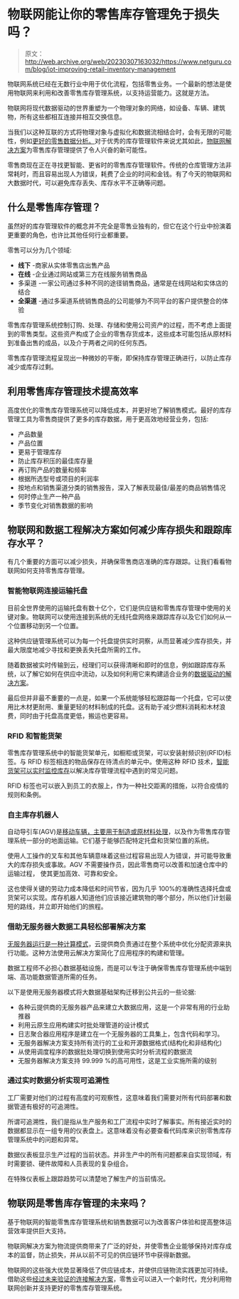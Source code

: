 # 物联网能让你的零售库存管理免于损失吗？

> 原文：<http://web.archive.org/web/20230307163032/https://www.netguru.com/blog/iot-improving-retail-inventory-management>

 物联网系统已经在无数行业中用于优化流程，包括零售业务。一个最新的想法是使用物联网来利用和改善零售库存管理系统，以支持运营能力。这就是方法。

物联网将现代数据驱动的世界重塑为一个物理对象的网络，如设备、车辆、建筑物，所有这些都相互连接并相互交换信息。

当我们以这种互联的方式将物理对象与虚拟化和数据流相结合时，会有无限的可能性，例如[更好的零售数据分析。](http://web.archive.org/web/20221007102426/https://www.netguru.com/blog/retail-data-analytics)对于优秀的库存管理软件来说尤其如此，[物联网解决方案](http://web.archive.org/web/20221007102426/https://www.netguru.com/blog/internet-of-things-changing-retail)为零售库存管理提供了令人兴奋的新可能性。

零售商现在正在寻找更智能、更省时的零售库存管理软件。传统的仓库管理方法非常耗时，而且容易出现人为错误，耗费了企业的时间和金钱。有了今天的物联网和大数据时代，可以避免库存丢失、库存水平不正确等问题。

## 什么是零售库存管理？

虽然好的库存管理软件的概念并不完全是零售业独有的，但它在这个行业中扮演着更重要的角色，也许比其他任何行业都重要。

零售可以分为几个领域:

*   **线下** -商家从实体零售店出售产品
*   **在线** -企业通过网站或第三方在线服务销售商品
*   多渠道 -一家公司通过多种不同的途径销售商品，通常是在线网站和实体店的结合
*   **全渠道** -通过多渠道系统销售商品的公司能够为不同平台的客户提供整合的体验

零售库存管理系统控制订购、处理、存储和使用公司资产的过程，而不考虑上面提到的零售类型。这些资产构成了企业的零售存货成本，这些成本可能包括从原材料到准备出售的成品，以及介于两者之间的任何东西。

零售库存管理流程呈现出一种微妙的平衡，即保持库存管理正确进行，以防止库存减少或库存过剩。

## 利用零售库存管理技术提高效率

高度优化的零售库存管理系统可以降低成本，并更好地了解销售模式。最好的库存管理工具为零售商提供了更多的库存数据，用于更高效地经营业务，包括:

*   产品数量
*   产品位置
*   更易于管理库存
*   防止库存积压的最佳库存量
*   再订购产品的数量和频率
*   根据所选型号或项目的利润率
*   按地点和销售渠道分类的销售报告，深入了解表现最佳/最差的商品销售情况
*   何时停止生产一种产品
*   季节变化对销售数据的影响

## 物联网和数据工程解决方案如何减少库存损失和跟踪库存水平？

有几个重要的方面可以减少损失，并确保零售商店准确的库存跟踪。让我们看看物联网如何支持零售库存管理。

### 智能物联网连接运输托盘

目前全世界使用的运输托盘有数十亿个，它们是供应链和零售库存管理中使用的关键对象。物联网可以使用连接到系统的无线托盘网络来跟踪库存以及它们如何从一个位置移动到另一个位置。

这种供应链管理系统可以为每一个托盘提供实时洞察，从而显著减少库存损失，并最大限度地减少寻找和更换丢失托盘所需的工作。

随着数据被实时传输到云，经理们可以获得清晰和即时的信息，例如跟踪库存系统，以了解它如何在供应中流动，以及如何利用它来构建适合业务的[数据驱动的解决方案](/web/20221007102426/https://www.netguru.com/services/data-engineering)。

最后但并非最不重要的一点是，如果一个系统能够轻松跟踪每一个托盘，它可以使用比木材更耐用、重量更轻的材料制成的托盘。这有助于减少燃料消耗和木材浪费，同时由于托盘高度更低，搬运也更容易。

### RFID 和智能货架

零售库存管理系统中的智能货架单元，如橱柜或货架，可以安装射频识别(RFID)标签。与 RFID 标签相连的物品保存在待清点的单元中。使用这种 RFID 技术，[智能货架可以实时监控库存](http://web.archive.org/web/20221007102426/https://www.aixoutlook.com/smart-warehousing-trends-2020/)以解决库存管理流程中遇到的常见问题。

RFID 标签也可以嵌入到员工的衣服上，作为一种社交距离的措施，以符合疫情的规则和条例。

### 自主库存机器人

自动导引车(AGV)是[移动车辆，主要用于制造或原材料处理](http://web.archive.org/web/20221007102426/https://www.youtube.com/watch?v=pbsBDwdMxFc)，以及作为零售库存管理系统一部分的地面运输。它们基于能够匹配特定托盘和货架位置的系统。

使用人工操作的叉车和其他车辆意味着这些过程容易出现人为错误，并可能导致重大的库存损失或事故。AGV 不需要操作员，因此零售商可以改善和加速仓库中的运输过程， 使其更加高效、可靠和安全。

这也使得关键的劳动力成本降低和时间节省，因为几乎 100%的准确性选择托盘或货架可以实现。库存机器人知道他们应该接近建筑物的哪个部分，所以他们计划最短的路线，并立即开始他们的旅程。

### 借助无服务器大数据工具轻松部署解决方案

[无服务器运行是一种计算模式](http://web.archive.org/web/20221007102426/https://medium.com/engineered-publicis-sapient/big-data-going-serverless-972df0b653f6)，云提供商负责通过在整个系统中优化分配资源来执行功能。这种方法使用云解决方案简化了应用程序的构建和管理。

数据工程师不必担心数据基础设施，而是可以专注于确保零售库存管理系统中端到端、高功能数据管道所需的任务。

以下是使用无服务器模式将大数据基础架构迁移到公共云的一些论据:

*   各种云提供商的无服务器产品来建立大数据应用，这是一个非常有用的行业助推器
*   利用云原生应用构建实时批处理管道的设计模式
*   日志聚合器应用程序是建立在一个无服务器的工具集上，包含代码和学习。
*   无服务器解决方案支持所有流行的工业和开源数据格式(结构化和非结构化)
*   从使用调度程序的数据批处理切换到使用实时分析流程的数据流
*   无服务器解决方案支持 99.999 %的高可用性，这是工业实施所需的级别

### 通过实时数据分析实现可追溯性

工厂需要对他们的过程有高度的可观察性，这意味着我们需要对所有代码部署和数据管道有极好的可追溯性。

所谓可追溯性，我们是指从生产服务和工厂流程中实时了解事实。所有接近实时的数据都显示在一组专用的仪表盘上。这意味着没有必要查看代码库来识别零售库存管理系统中的问题和异常。

数据仪表板显示生产过程的当前状态。并非生产中的所有问题都来自实现领域，有时需要锁、硬件故障和人员表现的复杂组合。

在特殊仪表板上跟踪趋势可以清楚地了解生产的当前情况。

## 物联网是零售库存管理的未来吗？

基于物联网的智能零售库存管理系统和销售数据可以为改善客户体验和提高整体运营效率提供巨大支持。

物联网解决方案为物流提供商带来了广泛的好处，并使零售企业能够保持对库存成本的监督，防止损失，并从以前不可见的供应链环节中获得新数据。

物联网的这些强大优势显著降低了供应链成本，并使供应链物流实践更加可持续。借助这些[经过未来验证的连接解决方案](/web/20221007102426/https://www.netguru.com/services/data-science)，零售业可以进入一个新时代，充分利用物联网创新并支持更好的零售库存管理系统。